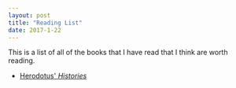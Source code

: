 ```yaml
---
layout: post
title: "Reading List"
date: 2017-1-22
---
```

This is a list of all of the books that I have read that I think are worth reading.
* [Herodotus' *Histories*](https://en.wikipedia.org/wiki/Histories_(Herodotus))
